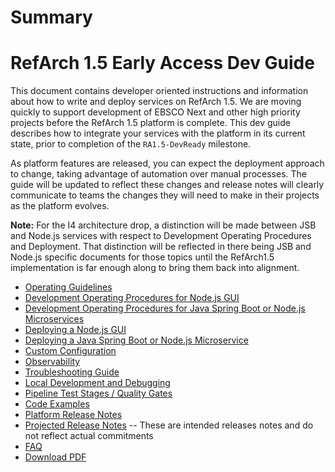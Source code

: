 # Summary

# RefArch 1.5 Early Access Dev Guide

This document contains developer oriented instructions and information about how to write and deploy services on RefArch 1.5. We are moving quickly to support development of EBSCO Next and other high priority projects before the RefArch 1.5 platform is complete. This dev guide describes how to integrate your services with the platform in its current state, prior to completion of the `RA1.5-DevReady` milestone.

As platform features are released, you can expect the deployment approach to change, taking advantage of automation over manual processes. The guide will be updated to reflect these changes and release notes will clearly communicate to teams the changes they will need to make in their projects as the platform evolves.

__Note:__ For the I4 architecture drop, a distinction will be made between JSB and Node.js services with respect to Development Operating Procedures and Deployment. That distinction will be reflected in there being JSB and Node.js specific documents for those topics until the RefArch1.5 implementation is far enough along to bring them back into alignment.

- [Operating Guidelines](guides/Operating_Guidelines.md)
- [Development Operating Procedures for Node.js GUI](guides/Development_Operating_Procedures.md)
- [Development Operating Procedures for Java Spring Boot or Node.js Microservices](guides/Development_Operating_Procedures_JSB_or_Node_Microservices.md)
- [Deploying a Node.js GUI](guides/Deploy.md)
- [Deploying a Java Spring Boot or Node.js Microservice](guides/Deploy_JSB_or_Node_microservice.md)
- [Custom Configuration](guides/Custom_Configuration.md)
- [Observability](guides/Observability.md)
- [Troubleshooting Guide](guides/Troubleshooting_Guide.md)
- [Local Development and Debugging](guides/Local_Dev_and_Debugging.md)
- [Pipeline Test Stages / Quality Gates](guides/Quality_Gates_Medusa.md)
- [Code Examples](guides/Code_Examples.md)
- [Platform Release Notes](guides/Platform_Release_Notes.md)
- [Projected Release Notes](guides/Preliminary_Platform_Release_Notes.md) -- These are intended releases notes and do not reflect actual commitments
- [FAQ](guides/FAQ.md)
- [Download PDF](refarch1.5_devguide.pdf)